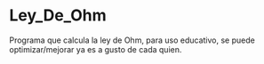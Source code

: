 # Ley_De_Ohm
Programa que calcula la ley de Ohm, para uso educativo, se puede optimizar/mejorar
ya es a gusto de cada quien.
